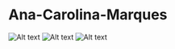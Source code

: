# Ana-Carolina-Marques
![Alt text](https://spotify-recently-played-readme.vercel.app/api?user=12180393569)
![Alt text](https://spotify-recently-played-readme.vercel.app/api?user=12180393569&width={width})
![Alt text](https://spotify-recently-played-readme.vercel.app/api?user=12180393569&count={count})
